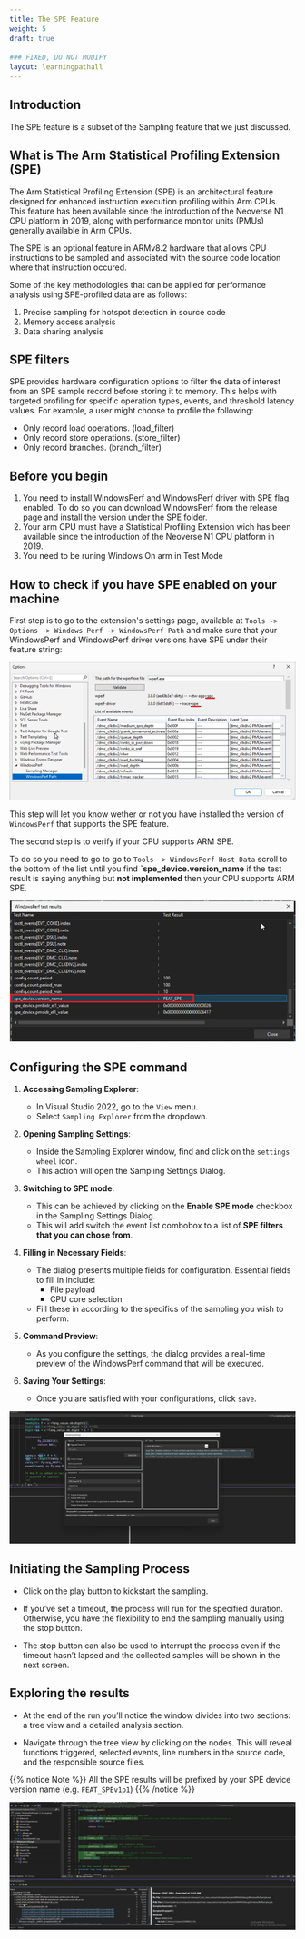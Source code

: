 ```yaml
---
title: The SPE Feature
weight: 5
draft: true

### FIXED, DO NOT MODIFY
layout: learningpathall
---
```


## Introduction

The SPE feature is a subset of the Sampling feature that we just discussed.

## What is The Arm Statistical Profiling Extension (SPE)

The Arm Statistical Profiling Extension (SPE) is an architectural feature designed for enhanced instruction execution profiling within Arm CPUs. This feature has been available since the introduction of the Neoverse N1 CPU platform in 2019, along with performance monitor units (PMUs) generally available in Arm CPUs.

The SPE is an optional feature in ARMv8.2 hardware that allows CPU instructions to be sampled and associated with the source code location where that instruction occured.

Some of the key methodologies that can be applied for performance analysis using SPE-profiled data are as follows:

1. Precise sampling for hotspot detection in source code
2. Memory access analysis
3. Data sharing analysis

## SPE filters

SPE provides hardware configuration options to filter the data of interest from an SPE sample record before storing it to memory. This helps with targeted profiling for specific operation types, events, and threshold latency values. For example, a user might choose to profile the following:

- Only record load operations. (load_filter)
- Only record store operations. (store_filter)
- Only record branches. (branch_filter)

## Before you begin

1. You need to install WindowsPerf and WindowsPerf driver with SPE flag enabled. To do so you can download WindowsPerf from the release page and install the version under the SPE folder.
2. Your arm CPU must have a Statistical Profiling Extension wich has been available since the introduction of the Neoverse N1 CPU platform in 2019.
3. You need to be runing Windows On arm in Test Mode

## How to check if you have SPE enabled on your machine

First step is to go to the extension's settings page, available at `Tools -> Options -> Windows Perf -> WindowsPerf Path` and make sure that your WindowsPerf and WindowsPerf driver versions have SPE under their feature string:

![Extension settings page #center](./settings-page.png)

This step will let you know wether or not you have installed the version of `WindowsPerf` that supports the SPE feature.

The second step is to verify if your CPU supports ARM SPE.

To do so you need to go to go to `Tools -> WindowsPerf Host Data` scroll to the bottom of the list until you find **`spe_device.version_name** if the test result is saying anything but **not implemented** then your CPU supports ARM SPE.

![Host data page #center](./host-data.png)

## Configuring the SPE command

1. **Accessing Sampling Explorer**:

   - In Visual Studio 2022, go to the `View` menu.
   - Select `Sampling Explorer` from the dropdown.

2. **Opening Sampling Settings**:

   - Inside the Sampling Explorer window, find and click on the `settings wheel` icon.
   - This action will open the Sampling Settings Dialog.

3. **Switching to SPE mode**:

   - This can be achieved by clicking on the **Enable SPE mode** checkbox in the Sampling Settings Dialog.
   - This will add switch the event list combobox to a list of **SPE filters that you can chose from**.

4. **Filling in Necessary Fields**:

   - The dialog presents multiple fields for configuration. Essential fields to fill in include:
     - File payload
     - CPU core selection
   - Fill these in according to the specifics of the sampling you wish to perform.

5. **Command Preview**:

   - As you configure the settings, the dialog provides a real-time preview of the WindowsPerf command that will be executed.

6. **Saving Your Settings**:
   - Once you are satisfied with your configurations, click `save`.

![SPE settings #center](./SPE-settings.png)

## Initiating the Sampling Process

- Click on the play button to kickstart the sampling.

- If you’ve set a timeout, the process will run for the specified duration. Otherwise, you have the flexibility to end the sampling manually using the stop button.

- The stop button can also be used to interrupt the process even if the timeout hasn’t lapsed and the collected samples will be shown in the next screen.

## Exploring the results

- At the end of the run you’ll notice the window divides into two sections: a tree view and a detailed analysis section.

- Navigate through the tree view by clicking on the nodes. This will reveal functions triggered, selected events, line numbers in the source code, and the responsible source files.

{{% notice Note %}}
All the SPE results will be prefixed by your SPE device version name (e.g. `FEAT_SPEv1p1`)
{{% /notice %}}

![SPE results #center](./spe-results.png)
